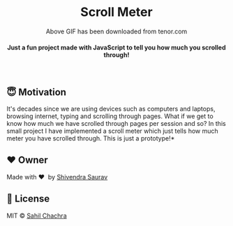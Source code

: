 <h1 align="center">Scroll Meter</h1>

<div align='center'>
<img src=''><br>
Above GIF has been downloaded from tenor.com
</div>

<div align= "center">
  <h4>Just a fun project made with JavaScript to tell you how much you scrolled through!</h4>
</div>

&nbsp;&nbsp;&nbsp;&nbsp;&nbsp;&nbsp;&nbsp;&nbsp;&nbsp;&nbsp;&nbsp;&nbsp;&nbsp;&nbsp;&nbsp;&nbsp;&nbsp;&nbsp;&nbsp;&nbsp;&nbsp;&nbsp;&nbsp;&nbsp;&nbsp;&nbsp;&nbsp;&nbsp;&nbsp;&nbsp;

## :innocent: Motivation
It's decades since we are using devices such as computers and laptops, browsing internet, typing and scrolling through pages. What if we get to know how much we have scrolled through pages per session and so? In this small project I have implemented a scroll meter which just tells how much meter you have scrolled through. This is just a prototype!*

## :heart: Owner
Made with :heart:&nbsp;  by [Shivendra Saurav](https://github.com/Shivendrasaurav)

## :eyes: License
MIT © [Sahil Chachra](https://github.com/SahilChachra/Netflix-Data-Visualization/blob/master/LICENSE)
